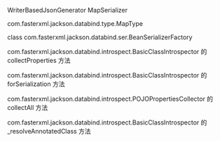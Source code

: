 WriterBasedJsonGenerator
MapSerializer

com.fasterxml.jackson.databind.type.MapType

class com.fasterxml.jackson.databind.ser.BeanSerializerFactory 

com.fasterxml.jackson.databind.introspect.BasicClassIntrospector 的 collectProperties 方法

com.fasterxml.jackson.databind.introspect.BasicClassIntrospector 的 forSerialization 方法 

com.fasterxml.jackson.databind.introspect.POJOPropertiesCollector 的 collectAll 方法

com.fasterxml.jackson.databind.introspect.BasicClassIntrospector 的 _resolveAnnotatedClass 方法